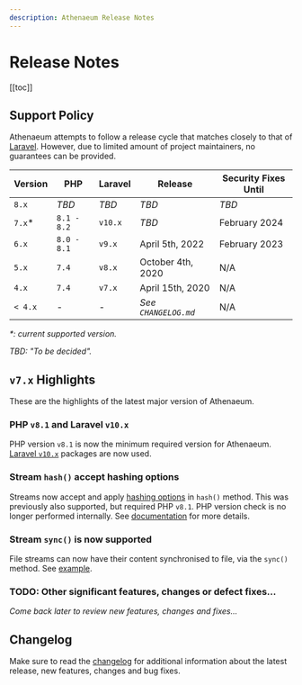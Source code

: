 ```yaml
---
description: Athenaeum Release Notes
---
```


# Release Notes

[[toc]]

## Support Policy

Athenaeum attempts to follow a release cycle that matches closely to that of [Laravel](https://laravel.com/docs/10.x/releases).
However, due to limited amount of project maintainers, no guarantees can be provided. 

| Version | PHP         | Laravel | Release              | Security Fixes Until |
|---------|-------------|---------|----------------------|----------------------|
| `8.x`   | _TBD_       | _TBD_   | _TBD_                | _TBD_                |
| `7.x`*  | `8.1 - 8.2` | `v10.x` | _TBD_                | February 2024        |
| `6.x`   | `8.0 - 8.1` | `v9.x`  | April 5th, 2022      | February 2023        |
| `5.x`   | `7.4`       | `v8.x`  | October 4th, 2020    | N/A                  |
| `4.x`   | `7.4`       | `v7.x`  | April 15th, 2020     | N/A                  |
| `< 4.x` | _-_         | _-_     | _See `CHANGELOG.md`_ | N/A                  |

_*: current supported version._

_TBD: "To be decided"._

## `v7.x` Highlights

These are the highlights of the latest major version of Athenaeum.

### PHP `v8.1` and Laravel `v10.x`

PHP version `v8.1` is now the minimum required version for Athenaeum.
[Laravel `v10.x`](https://laravel.com/docs/10.x/releases) packages are now used.

### Stream `hash()` accept hashing options

Streams now accept and apply [hashing options](https://www.php.net/manual/en/function.hash-init) in `hash()` method. This was previously also supported, but required PHP `v8.1`.
PHP version check is no longer performed internally. See [documentation](./streams/usage/hash.md) for more details.

### Stream `sync()` is now supported

File streams can now have their content synchronised to file, via the `sync()` method.
See [example](./streams/usage/sync.md).

### TODO: Other significant features, changes or defect fixes...

_Come back later to review new features, changes and fixes..._


## Changelog

Make sure to read the [changelog](https://github.com/aedart/athenaeum/blob/master/CHANGELOG.md) for additional information about the latest release, new features, changes and bug fixes. 

